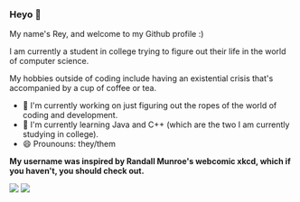 ### Heyo 👋

My name's Rey, and welcome to my Github profile :)

I am currently a student in college trying to figure out their life in the world of computer science.

My hobbies outside of coding include having an existential crisis that's accompanied by a cup of coffee or tea.

- 🔭 I'm currently working on just figuring out the ropes of the world of coding and development.
- 🌱 I'm currently learning Java and C++ (which are the two I am currently studying in college).
- 😄 Prounouns: they/them

**My username was inspired by Randall Munroe's webcomic xkcd, which if you haven't, you should check out.**

![](https://github.com/reyhstone/github-stats/blob/master/generated/overview.svg)
![](https://github.com/reyhstone/github-stats/blob/master/generated/languages.svg)
